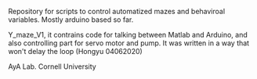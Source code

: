 Repository for scripts to control automatized mazes and behaviroal variables. Mostly arduino based so far. 

Y_maze_V1, it contrains code for talking between Matlab and Arduino, and also controlling part for servo motor and pump. It was written in a way that won't delay the loop (Hongyu 04062020)

AyA Lab. Cornell University

